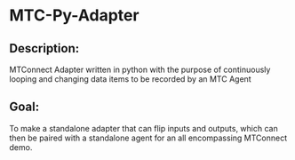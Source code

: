 # MTC-Py-Adapter
## Description:
MTConnect Adapter written in python with the purpose of continuously looping and changing data items to be recorded by an MTC Agent
## Goal: 
To make a standalone adapter that can flip inputs and outputs, which can then be paired with a standalone agent for an all encompassing MTConnect demo.
